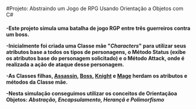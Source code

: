 #Projeto: Abstraindo um Jogo de RPG Usando Orientação a Objetos com C#
<h4>
-Este projeto simula uma batalha de jogo RGP entre três guerreiros contra um boss.<p>

-Inicialmente foi criada uma Classe mãe "*Characters*" para utilizar seus atributos base a todos os tipos de personagens, o **Método Status** (exibe os atributos base do personagem solicitado) e o **Método Attack**, onde é realizada a ação de ataque desse personagem.

-As Classes filhas, <ins>Assassin</ins>, <ins>Boss</ins>, <ins>Knight</ins> e <ins>Mage</ins> herdam os atributos e métodos da Classe mãe.

-Nesta simulação conseguimos utilizar os conceitos de Orientaçãoa Objetos: 
***Abstração, Encapsulamento, Herançã e Polimorfismo***</h5>

</h4>


